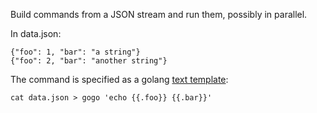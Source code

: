 
Build commands from a JSON stream and run them, possibly in parallel.

In data.json:

```
{"foo": 1, "bar": "a string"}
{"foo": 2, "bar": "another string"}
```

The command is specified as a golang [text template](http://golang.org/pkg/text/template/):

```
cat data.json > gogo 'echo {{.foo}} {{.bar}}'
```